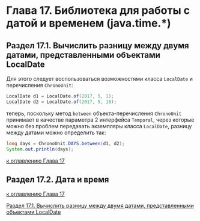 # Глава 17. Библиотека для работы с датой и временем (java.time.*)

## Раздел 17.1. Вычислить разницу между двумя датами, представленными объектами LocalDate

Для этого следует воспользоваться возможностями класса `LocalDate` и перечисления `ChronoUnit`:

```java
LocalDate d1 = LocalDate.of(2017, 5, 1);
LocalDate d2 = LocalDate.of(2017, 5, 18);
```

теперь, поскольку метод `between` объекта-перечисления `ChronoUnit` принимает в качестве параметра 2 интерфейса `Temporal`, через которые можно без проблем передавать экземпляры класса `LocalDate`, разницу между датами можно определить так:

```java
long days = ChronoUnit.DAYS.between(d1, d2);
System.out.println(days);
```

[к оглавлению Глава 17](#глава-17-библиотека-для-работы-с-датой-и-временем-javatime)

## Раздел 17.2. Дата и время



[к оглавлению Глава 17](#глава-17-библиотека-для-работы-с-датой-и-временем-javatime)

[Раздел 17.1. Вычислить разницу между двумя датами, представленными объектами LocalDate](#раздел-171-вычислить-разницу-между-двумя-датами-представленными-объектами-localdate)